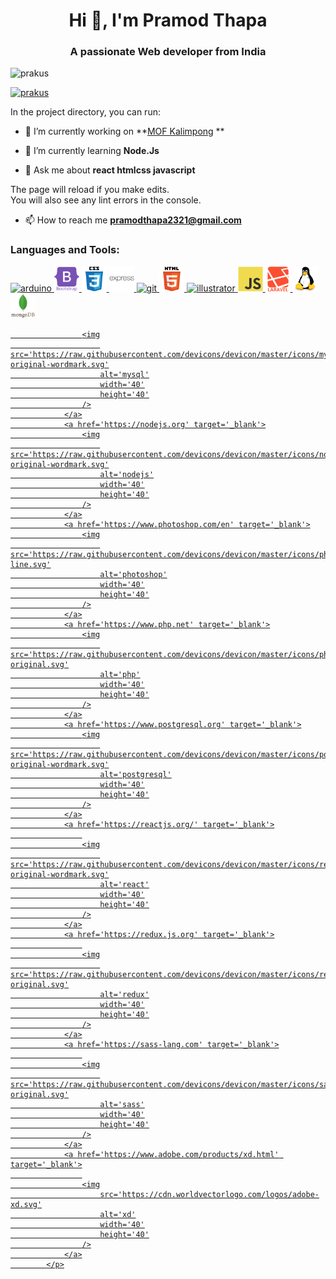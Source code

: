 <h1 align="center">Hi 👋, I'm Pramod Thapa</h1>
<h3 align="center">A passionate Web developer from India</h3>

<p align="left"> <img src="https://komarev.com/ghpvc/?username=prakus&label=Profile%20views&color=0e75b6&style=flat" alt="prakus" /> </p>

<p align="left"> <a href="https://github.com/ryo-ma/github-profile-trophy"><img src="https://github-profile-trophy.vercel.app/?username=prakus" alt="prakus" /></a> </p>

In the project directory, you can run:

- 🔭 I’m currently working on **<a href="https://prakus-mof.vercel.app/" target="_blank ">MOF Kalimpong</a> **

- 🌱 I’m currently learning **Node.Js**

- 💬 Ask me about **react htmlcss javascript**

The page will reload if you make edits.\
You will also see any lint errors in the console.

- 📫 How to reach me **pramodthapa2321@gmail.com**

<h3 align='left'>Languages and Tools:</h3>
			<p align='left'>
				<a href='https://www.arduino.cc/' target='_blank'>
					<img
						src='https://cdn.worldvectorlogo.com/logos/arduino-1.svg'
						alt='arduino'
						width='40'
						height='40'
					/>
				</a>
				<a href='https://getbootstrap.com' target='_blank'>
					<img
						src='https://raw.githubusercontent.com/devicons/devicon/master/icons/bootstrap/bootstrap-plain-wordmark.svg'
						alt='bootstrap'
						width='40'
						height='40'
					/>
				</a>
				<a href='https://www.w3schools.com/css/' target='_blank'>
					<img
						src='https://raw.githubusercontent.com/devicons/devicon/master/icons/css3/css3-original-wordmark.svg'
						alt='css3'
						width='40'
						height='40'
					/>
				</a>
				<a href='https://expressjs.com' target='_blank'>
					<img
						src='https://raw.githubusercontent.com/devicons/devicon/master/icons/express/express-original-wordmark.svg'
						alt='express'
						width='40'
						height='40'
					/>
				</a>
				<a href='https://git-scm.com/' target='_blank'>
					<img
						src='https://www.vectorlogo.zone/logos/git-scm/git-scm-icon.svg'
						alt='git'
						width='40'
						height='40'
					/>
				</a>
				<a href='https://www.w3.org/html/' target='_blank'>
					<img
						src='https://raw.githubusercontent.com/devicons/devicon/master/icons/html5/html5-original-wordmark.svg'
						alt='html5'
						width='40'
						height='40'
					/>
				</a>
				<a
					href='https://www.adobe.com/in/products/illustrator.html'
					target='_blank'>
					<img
						src='https://www.vectorlogo.zone/logos/adobe_illustrator/adobe_illustrator-icon.svg'
						alt='illustrator'
						width='40'
						height='40'
					/>
				</a>
				<a
					href='https://developer.mozilla.org/en-US/docs/Web/JavaScript'
					target='_blank'>
					<img
						src='https://raw.githubusercontent.com/devicons/devicon/master/icons/javascript/javascript-original.svg'
						alt='javascript'
						width='40'
						height='40'
					/>
				</a>
				<a href='https://laravel.com/' target='_blank'>
					<img
						src='https://raw.githubusercontent.com/devicons/devicon/master/icons/laravel/laravel-plain-wordmark.svg'
						alt='laravel'
						width='40'
						height='40'
					/>
				</a>
				<a href='https://www.linux.org/' target='_blank'>
					<img
						src='https://raw.githubusercontent.com/devicons/devicon/master/icons/linux/linux-original.svg'
						alt='linux'
						width='40'
						height='40'
					/>
				</a>
				<a href='https://www.mongodb.com/' target='_blank'>
					<img
						src='https://raw.githubusercontent.com/devicons/devicon/master/icons/mongodb/mongodb-original-wordmark.svg'
						alt='mongodb'
						width='40'
						height='40'
					/>
				</a>
				<a href='https://www.mysql.com/' target='_blank'>
					
					<img
						src='https://raw.githubusercontent.com/devicons/devicon/master/icons/mysql/mysql-original-wordmark.svg'
						alt='mysql'
						width='40'
						height='40'
					/>
				</a>
				<a href='https://nodejs.org' target='_blank'>
					<img
						src='https://raw.githubusercontent.com/devicons/devicon/master/icons/nodejs/nodejs-original-wordmark.svg'
						alt='nodejs'
						width='40'
						height='40'
					/>
				</a>
				<a href='https://www.photoshop.com/en' target='_blank'>
					<img
						src='https://raw.githubusercontent.com/devicons/devicon/master/icons/photoshop/photoshop-line.svg'
						alt='photoshop'
						width='40'
						height='40'
					/>
				</a>
				<a href='https://www.php.net' target='_blank'>
					<img
						src='https://raw.githubusercontent.com/devicons/devicon/master/icons/php/php-original.svg'
						alt='php'
						width='40'
						height='40'
					/>
				</a>
				<a href='https://www.postgresql.org' target='_blank'>
					<img
						src='https://raw.githubusercontent.com/devicons/devicon/master/icons/postgresql/postgresql-original-wordmark.svg'
						alt='postgresql'
						width='40'
						height='40'
					/>
				</a>
				<a href='https://reactjs.org/' target='_blank'>
					
					<img
						src='https://raw.githubusercontent.com/devicons/devicon/master/icons/react/react-original-wordmark.svg'
						alt='react'
						width='40'
						height='40'
					/>
				</a>
				<a href='https://redux.js.org' target='_blank'>
					
					<img
						src='https://raw.githubusercontent.com/devicons/devicon/master/icons/redux/redux-original.svg'
						alt='redux'
						width='40'
						height='40'
					/>
				</a>
				<a href='https://sass-lang.com' target='_blank'>
					
					<img
						src='https://raw.githubusercontent.com/devicons/devicon/master/icons/sass/sass-original.svg'
						alt='sass'
						width='40'
						height='40'
					/>
				</a>
				<a href='https://www.adobe.com/products/xd.html' target='_blank'>
					
					<img
						src='https://cdn.worldvectorlogo.com/logos/adobe-xd.svg'
						alt='xd'
						width='40'
						height='40'
					/>
				</a>
			</p>
